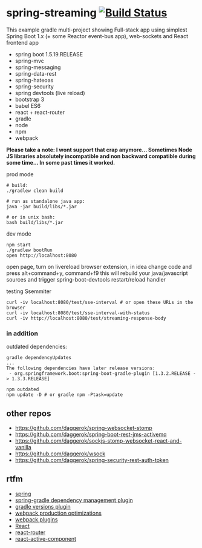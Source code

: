 # spring-streaming [![Build Status](https://travis-ci.org/daggerok/spring-streaming.svg?branch=master)](https://travis-ci.org/daggerok/spring-streaming)

This example gradle multi-project showing Full-stack app using simplest Spring Boot 1.x (+ some Reactor event-bus app),
web-sockets and React frontend app

- spring boot 1.5.19.RELEASE
- spring-mvc
- spring-messaging
- spring-data-rest
- spring-hateoas
- spring-security
- spring devtools (live reload)
- bootstrap 3
- babel ES6
- react + react-router
- gradle
- node
- npm
- webpack

**Please take a note: I wont support that crap anymore... Sometimes Node JS libraries absolutely incompatible
and non backward compatible during some time... In some past times it worked.**

prod mode
```shell
# build:
./gradlew clean build

# run as standalone java app:
java -jar build/libs/*.jar

# or in unix bash:
bash build/libs/*.jar
```

dev mode
```shell
npm start
./gradlew bootRun
open http://localhost:8080
```

open page, turn on livereload browser extension, in idea change code and press alt+command+y, command+f9
this will rebuild your java/javascript sources and trigger spring-boot-devtools restart/reload handler

testing Ssemmiter
```shell
curl -iv localhost:8080/test/sse-interval # or open these URLs in the browser
curl -iv localhost:8080/test/sse-interval-with-status
curl -iv http://localhost:8080/test/streaming-response-body
```

### in addition

outdated dependencies:

```shell
gradle dependencyUpdates
...
The following dependencies have later release versions:
 - org.springframework.boot:spring-boot-gradle-plugin [1.3.2.RELEASE -> 1.3.3.RELEASE]

npm outdated
npm update -D # or gradle npm -Ptask=update
```

## other repos
* https://github.com/daggerok/spring-websocket-stomp
* https://github.com/daggerok/spring-boot-rest-jms-activemq
* https://github.com/daggerok/sockjs-stomp-websocket-react-and-vanilla
* https://github.com/daggerok/wsock
* https://github.com/daggerok/spring-security-rest-auth-token

## rtfm

- [spring](https://spring.io)
- [spring-gradle dependency management plugin](https://github.com/spring-gradle-plugins/dependency-management-plugin)
- [gradle versions plugin](https://github.com/ben-manes/gradle-versions-plugin)
- [webpack production optimizations](https://github.com/webpack/docs/wiki/code-splitting)
- [webpack plugins](https://github.com/webpack/docs/wiki/list-of-plugins)
- [React](https://facebook.github.io/react/docs/getting-started.html)
- [react-router](https://github.com/reactjs/react-router)
- [react-active-component](https://github.com/insin/react-router-active-component)
